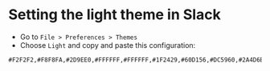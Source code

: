 # Setting the light theme in Slack

* Go to `File > Preferences > Themes`
* Choose `Light` and copy and paste this configuration:
```
#F2F2F2,#F8F8FA,#2D9EE0,#FFFFFF,#FFFFFF,#1F2429,#60D156,#DC5960,#2A4D6B,#F2F2F2
```
